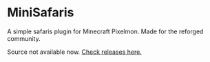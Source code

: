 # MiniSafaris
A simple safaris plugin for Minecraft Pixelmon. Made for the reforged community.

Source not available now. [Check releases here.](https://github.com/MinimumEntropy/MiniSafaris/releases)
